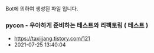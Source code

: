 Bot에 의하여 생성된 파일 입니다. 
### pycon - 우아하게 준비하는 테스트와 리팩토링 ( 테스트 ) 
- https://taxijjang.tistory.com/121 
- 2021-07-25 13:40:04 
